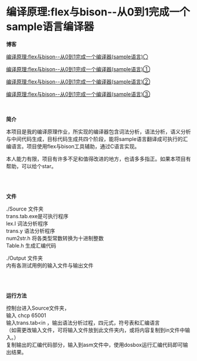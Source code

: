 # 编译原理:flex与bison--从0到1完成一个sample语言编译器

**博客**

[编译原理:flex与bison--从0到1完成一个编译器(sample语言)〇](https://blog.csdn.net/Yawning_Pants/article/details/120809257?spm=1001.2014.3001.5502)

[编译原理:flex与bison--从0到1完成一个编译器(sample语言)①](https://blog.csdn.net/Yawning_Pants/article/details/120808438?spm=1001.2014.3001.5502)

[编译原理:flex与bison--从0到1完成一个编译器(sample语言)②](https://blog.csdn.net/Yawning_Pants/article/details/124167295?spm=1001.2014.3001.5502)

[编译原理:flex与bison--从0到1完成一个编译器(sample语言)③](https://blog.csdn.net/Yawning_Pants/article/details/139422159?spm=1001.2014.3001.5502)


<br><br>
**简介**

本项目是我的编译原理作业，所实现的编译器包含词法分析，语法分析，语义分析与中间代码生成，目标代码生成共四个阶段，能将sample语言翻译成可执行的汇编语言。项目使用flex与bison工具辅助，通过C语言实现。

本人能力有限，项目有许多不足和值得改进的地方，也请多多指正。如果本项目有帮助，可以给个star。

<br><br>

**文件**

./Source 文件夹<br>
trans.tab.exe是可执行程序<br>
lex.l 词法分析程序<br>
trans.y 语法分析程序<br>
num2str.h 将各类型常数转换为十进制整数<br>
Table.h 生成汇编代码<br>

./Output 文件夹<br>
内有各测试用例的输入文件与输出文件

<br><br>

**运行方法**

控制台进入Source文件夹，<br>
输入 chcp 65001<br>
输入trans.tab<in ，输出语法分析过程，四元式，符号表和汇编语言<br>
（如需更改输入文件，可将输入文件放到此文件夹内，或将内容复制到in文件中输入。）<br>
复制输出的汇编代码部分，输入到asm文件中，使用dosbox运行汇编代码即可输出结果。<br>
